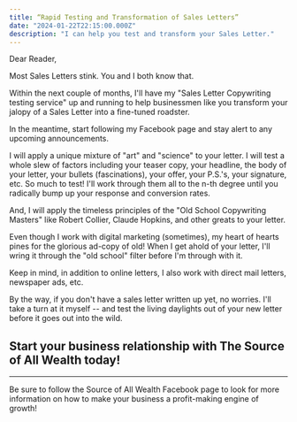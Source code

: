 ```yaml
---
title: “Rapid Testing and Transformation of Sales Letters”
date: "2024-01-22T22:15:00.000Z"
description: "I can help you test and transform your Sales Letter."
---
```


Dear Reader,

Most Sales Letters stink. You and I both know that.

Within the next couple of months, I'll have my "Sales Letter Copywriting testing service" up and running to help businessmen like you transform your jalopy of a Sales Letter into a fine-tuned roadster.

In the meantime, start following my Facebook page and stay alert to any upcoming announcements. 

I will apply a unique mixture of "art" and "science" to your letter. I will test a whole slew of factors including your teaser copy, your headline, the body of your letter, your bullets (fascinations), your offer, your P.S.'s, your signature, etc. So much to test! I'll work through them all to the n-th degree until you radically bump up your response and conversion rates.

And, I will apply the timeless principles of the "Old School Copywriting Masters" like Robert Collier, Claude Hopkins, and other greats to your letter.

Even though I work with digital marketing (sometimes), my heart of hearts pines for the glorious ad-copy of old! When I get ahold of your letter, I'll wring it through the "old school" filter before I'm through with it.

Keep in mind, in addition to online letters, I also work with direct mail letters, newspaper ads, etc.

By the way, if you don't have a sales letter written up yet, no worries. I'll take a turn at it myself -- and test the living daylights out of your new letter before it goes out into the wild.

Start your business relationship with The Source of All Wealth today!
---

---
Be sure to follow the Source of All Wealth Facebook page to look for more information on how to make your business a profit-making engine of growth!

